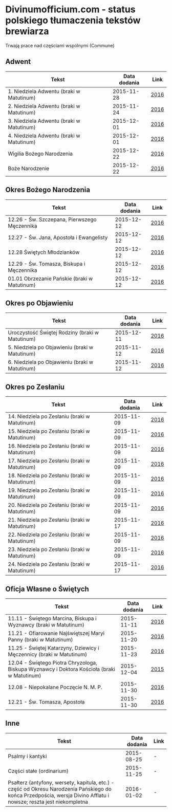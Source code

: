 # Divinumofficium.com - status polskiego tłumaczenia tekstów brewiarza

Trwają prace nad częściami wspólnymi (Commune)

## Adwent

Tekst | Data dodania | Link
----- | -------------|-----
1. Niedziela Adwentu (braki w Matutinum) | 2015-11-28 | [2016](http://divinumofficium.com/cgi-bin/horas/officium.pl?lang2=Polski&browsertime=11-27-2016)
2. Niedziela Adwentu (braki w Matutinum) | 2015-11-24 | [2016](http://divinumofficium.com/cgi-bin/horas/officium.pl?lang2=Polski&browsertime=12-4-2016)
3. Niedziela Adwentu (braki w Matutinum) | 2015-12-01 | [2016](http://divinumofficium.com/cgi-bin/horas/officium.pl?lang2=Polski&browsertime=12-11-2016)
4. Niedziela Adwentu (braki w Matutinum) | 2015-12-01 | [2016](http://divinumofficium.com/cgi-bin/horas/officium.pl?lang2=Polski&browsertime=12-18-2016)
Wigilia Bożego Narodzenia | 2015-12-22 | [2016](http://divinumofficium.com/cgi-bin/horas/officium.pl?lang2=Polski&browsertime=12-24-2016)
Boże Narodzenie | 2015-12-22 | [2016](http://divinumofficium.com/cgi-bin/horas/officium.pl?lang2=Polski&browsertime=12-25-2016)

## Okres Bożego Narodzenia

Tekst | Data dodania | Link
----- | -------------|-----
12.26 - Św. Szczepana, Pierwszego Męczennika | 2015-12-12 | [2016](http://divinumofficium.com/cgi-bin/horas/officium.pl?lang2=Polski&browsertime=12-28-2016)
12.27 - Św. Jana, Apostoła i Ewangelisty | 2015-12-12 | [2016](http://divinumofficium.com/cgi-bin/horas/officium.pl?lang2=Polski&browsertime=12-27-2016)
12.28 Świętych Młodzianków | 2015-12-12 | [2016](http://divinumofficium.com/cgi-bin/horas/officium.pl?lang2=Polski&browsertime=12-28-2016)
12.29 - Św. Tomasza, Biskupa i Męczennika | 2015-12-12 | [2016](http://divinumofficium.com/cgi-bin/horas/officium.pl?lang2=Polski&browsertime=12-29-2016)
01.01 Obrzezanie Pańskie (braki w Matutinum) | 2015-12-12 | [2016](http://divinumofficium.com/cgi-bin/horas/officium.pl?lang2=Polski&browsertime=1-1-2016)

## Okres po Objawieniu

Tekst | Data dodania | Link
----- | -------------|-----
Uroczystość Świętej Rodziny (braki w Matutinum) | 2015-12-11 | [2016](http://divinumofficium.com/cgi-bin/horas/officium.pl?lang2=Polski&browsertime=1-10-2016)
5. Niedziela po Objawieniu (braki w Matutinum) | 2015-11-12 | [2016](http://divinumofficium.com/cgi-bin/horas/officium.pl?lang2=Polski&browsertime=11-6-2016)
6. Niedziela po Objawieniu (braki w Matutinum) | 2015-11-12 |[2016](http://divinumofficium.com/cgi-bin/horas/officium.pl?lang2=Polski&browsertime=11-13-2016)

## Okres po Zesłaniu

Tekst | Data dodania | Link
----- | -------------|-----
14. Niedziela po Zesłaniu (braki w Matutinum) | 2015-11-09 | [2016](http://divinumofficium.com/cgi-bin/horas/officium.pl?lang2=Polski&browsertime=8-21-2016)
15. Niedziela po Zesłaniu (braki w Matutinum) | 2015-11-09 | [2016](http://divinumofficium.com/cgi-bin/horas/officium.pl?lang2=Polski&browsertime=8-28-2016)
16. Niedziela po Zesłaniu (braki w Matutinum) | 2015-11-09 | [2016](http://divinumofficium.com/cgi-bin/horas/officium.pl?lang2=Polski&browsertime=9-4-2016)
17. Niedziela po Zesłaniu (braki w Matutinum) | 2015-11-09 | [2016](http://divinumofficium.com/cgi-bin/horas/officium.pl?lang2=Polski&browsertime=9-11-2016)
18. Niedziela po Zesłaniu (braki w Matutinum) | 2015-11-09 | [2016](http://divinumofficium.com/cgi-bin/horas/officium.pl?lang2=Polski&browsertime=9-18-2016)
19. Niedziela po Zesłaniu (braki w Matutinum) | 2015-11-09 | [2016](http://divinumofficium.com/cgi-bin/horas/officium.pl?lang2=Polski&browsertime=9-25-2016)
20. Niedziela po Zesłaniu (braki w Matutinum) | 2015-11-09 | [2016](http://divinumofficium.com/cgi-bin/horas/officium.pl?lang2=Polski&browsertime=10-2-2016)
21. Niedziela po Zesłaniu (braki w Matutinum) | 2015-11-17 | [2016](http://divinumofficium.com/cgi-bin/horas/officium.pl?lang2=Polski&browsertime=10-9-2016)
22. Niedziela po Zesłaniu (braki w Matutinum) | 2015-11-09 | [2016](http://divinumofficium.com/cgi-bin/horas/officium.pl?lang2=Polski&browsertime=10-16-2016)
23. Niedziela po Zesłaniu (braki w Matutinum) | 2015-11-09 | [2016](http://divinumofficium.com/cgi-bin/horas/officium.pl?lang2=Polski&browsertime=10-23-2016)
24. Niedziela po Zesłaniu (braki w Matutinum) | 2015-11-17 | [2016](http://divinumofficium.com/cgi-bin/horas/officium.pl?lang2=Polski&browsertime=11-20-2016)

## Oficja Własne o Świętych

Tekst | Data dodania | Link
----- | -------------|-----
11.11 - Świętego Marcina, Biskupa i Wyznawcy (braki w Matutinum) | 2015-11-11 | [2016](http://divinumofficium.com/cgi-bin/horas/officium.pl?lang2=Polski&browsertime=11-11-2016)
11.21 - Ofiarowanie Najświętszej Maryi Panny (braki w Matutinum) | 2015-11-20 | [2016](http://divinumofficium.com/cgi-bin/horas/officium.pl?lang2=Polski&browsertime=11-21-2016)
11.25 - Świętej Katarzyny, Dziewicy i Męczennicy (braki w Matutinum) | 2015-11-23 | [2016](http://divinumofficium.com/cgi-bin/horas/officium.pl?lang2=Polski&browsertime=11-25-2016)
12.04 - Świętego Piotra Chryzologa, Biskupa Wyznawcy i Doktora Kościoła (braki w Matutinum) | 2015-12-04 | [2015](http://divinumofficium.com/cgi-bin/horas/officium.pl?lang2=Polski&browsertime=12-4-2015)
12.08 - Niepokalane Poczęcie N. M. P. | 2015-11-30 | [2016](http://divinumofficium.com/cgi-bin/horas/officium.pl?lang2=Polski&browsertime=12-08-2016)
12.21 - Św. Tomasza, Apostoła | 2015-11-30 | [2016](http://divinumofficium.com/cgi-bin/horas/officium.pl?lang2=Polski&browsertime=12-21-2016)

## Inne

Tekst | Data dodania | Link
----- | -------------|-----
Psalmy i kantyki | 2015-08-25 | -
Części stałe (ordinarium) | 2015-11-25 | -
Psałterz (antyfony, wersety, kapitula, etc.) - część od Okresu Narodzenia Pańskiego do końca Przedpościa, wersja Divino Afflatu i nowsze; reszta jest niekompletna | 2016-01-02 | -
